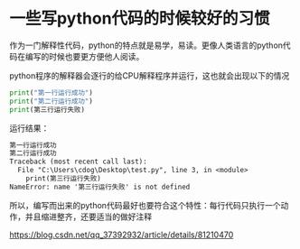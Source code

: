 # 一些写python代码的时候较好的习惯

​	作为一门解释性代码，python的特点就是易学，易读。更像人类语言的python代码在编写的时候也要更方便他人阅读。

​	python程序的解释器会逐行的给CPU解释程序并运行，这也就会出现以下的情况

```python
print("第一行运行成功")
print("第二行运行成功")
print(第三行运行失败)
```

运行结果：

```txt
第一行运行成功
第二行运行成功
Traceback (most recent call last):
  File "C:\Users\cdog\Desktop\test.py", line 3, in <module>
    print(第三行运行失败)
NameError: name '第三行运行失败' is not defined
```

所以，编写而出来的python代码最好也要符合这个特性：每行代码只执行一个动作，并且缩进整齐，还要适当的做好注释

https://blog.csdn.net/qq_37392932/article/details/81210470
